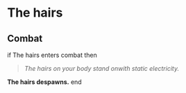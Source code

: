 # The hairs


## Combat

if  The hairs enters combat  then


>*The hairs on your body stand onwith static electricity.*


**The hairs despawns.**
end
